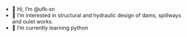 - 👋 Hi, I’m @ufk-sn
- 👀 I’m interested in structural and hydraulic design of dams, spillways and oulet works.
- 🌱 I’m currently learning python

<!---
ufk-sn/ufk-sn is a ✨ special ✨ repository because its `README.md` (this file) appears on your GitHub profile.
You can click the Preview link to take a look at your changes.
--->
